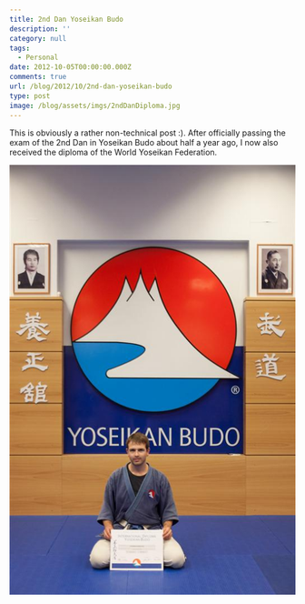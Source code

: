 ```yaml
---
title: 2nd Dan Yoseikan Budo
description: ''
category: null
tags:
  - Personal
date: 2012-10-05T00:00:00.000Z
comments: true
url: /blog/2012/10/2nd-dan-yoseikan-budo
type: post
image: /blog/assets/imgs/2ndDanDiploma.jpg
---
```



This is obviously a rather non-technical post :). After officially passing the exam of the 2nd Dan in Yoseikan Budo about half a year ago, I now also received the diploma of the World Yoseikan Federation.

![](/blog/assets/imgs/2ndDanDiploma.jpg)
